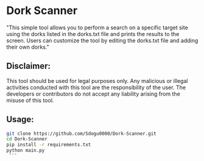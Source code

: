 # Dork Scanner
 "This simple tool allows you to perform a search on a specific target site using the dorks listed in the dorks.txt file and prints the results to the screen. Users can customize the tool by editing the dorks.txt file and adding their own dorks."


## Disclaimer:

This tool should be used for legal purposes only. Any malicious or illegal activities conducted with this tool are the responsibility of the user. The developers or contributors do not accept any liability arising from the misuse of this tool.


## Usage:
   ```bash
   git clone https://github.com/Sdogu0000/Dork-Scanner.git
   cd Dork-Scanner
   pip install -r requirements.txt
   python main.py
    ```

